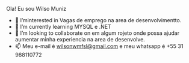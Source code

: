 Ola! Eu sou Wilso Muniz
- 👀 I’minterested in Vagas de emprego na area de desenvolvimentto.
- 🌱 I’m currently learning  MYSQL e .NET
- 💞️ I’m looking to collaborate on  em algum rojeto onde possa ajudar aumentar minha experiencia na area de desenvolve.
- 📫  Meu e-mail é wilsonwmfsl@gmail.com e meu whatsapp é +55 31 988110772

<!---
WilsonMuniz/WilsonMuniz is a ✨ special ✨ repository because its `README.md` (this file) appears on your GitHub profile.
You can click the Preview link to take a look at your changes.
--->
